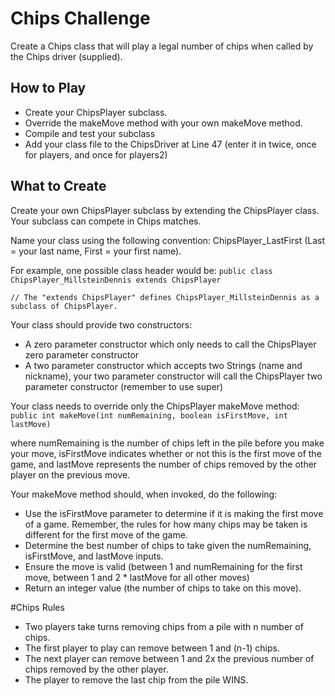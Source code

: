 # Chips Challenge
Create a Chips class that will play a legal number of chips when called by the Chips driver (supplied).
## How to Play
* Create your ChipsPlayer subclass.
* Override the makeMove method with your own makeMove method.
* Compile and test your subclass
* Add your class file to the ChipsDriver at Line 47 (enter it in twice, once for players, and once for players2)

## What to Create
Create your own ChipsPlayer subclass by extending the ChipsPlayer class. Your subclass can compete in Chips matches.

Name your class using the following convention: ChipsPlayer_LastFirst (Last = your last name, First = your first name).

For example, one possible class header would be:
`public class ChipsPlayer_MillsteinDennis extends ChipsPlayer`

`// The "extends ChipsPlayer" defines ChipsPlayer_MillsteinDennis as a subclass of ChipsPlayer.`

Your class should provide two constructors:

* A zero parameter constructor which only needs to call the ChipsPlayer zero parameter constructor
* A two parameter constructor which accepts two Strings (name and nickname), your two parameter constructor will call the ChipsPlayer two parameter constructor (remember to use super)

Your class needs to override only the ChipsPlayer makeMove method:
`public int makeMove(int numRemaining, boolean isFirstMove, int lastMove)`

where numRemaining is the number of chips left in the pile before you make your move, isFirstMove indicates whether or not this is the first move of the game, and lastMove represents the number of chips removed by the other player on the previous move.

Your makeMove method should, when invoked, do the following:
* Use the isFirstMove parameter to determine if it is making the first move of a game. Remember, the rules for how many chips may be taken is different for the first move of the game. 
* Determine the best number of chips to take given the numRemaining, isFirstMove, and lastMove inputs.
* Ensure the move is valid (between 1 and numRemaining for the first move, between 1 and 2 * lastMove for all other moves)
* Return an integer value (the number of chips to take on this move).

#Chips Rules
* Two players take turns removing chips from a pile with n number of chips.
* The first player to play can remove between 1 and (n-1) chips.
* The next player can remove between 1 and 2x the previous number of chips removed by the other player.
* The player to remove the last chip from the pile WINS.
